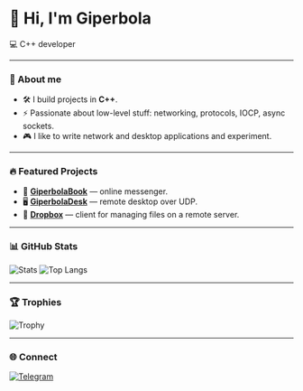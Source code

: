 # 👋 Hi, I'm Giperbola

💻 C++ developer

---

### 🚀 About me
- 🛠️ I build projects in **C++**.
- ⚡ Passionate about low-level stuff: networking, protocols, IOCP, async sockets.
- 🎮 I like to write network and desktop applications and experiment.

---

### 🔥 Featured Projects
- 💬 [**GiperbolaBook**](https://github.com/GiperB0la/GiperbolaBook) — online messenger.
- 🖥️ [**GiperbolaDesk**](https://github.com/GiperB0la/GiperbolaDesk) — remote desktop over UDP.
- 📂 [**Dropbox**](https://github.com/GiperB0la/Dropbox) — client for managing files on a remote server.

---

### 📊 GitHub Stats
![Stats](https://github-readme-stats.vercel.app/api?username=GiperB0la&show_icons=true&theme=tokyonight)
![Top Langs](https://github-readme-stats.vercel.app/api/top-langs/?username=GiperB0la&layout=compact&theme=tokyonight)

---

### 🏆 Trophies
![Trophy](https://github-profile-trophy.vercel.app/?username=GiperB0la&theme=onedark)

---

### 🌐 Connect
[![Telegram](https://img.shields.io/badge/Telegram-@Giperbola_10-blue?logo=telegram)]([https://t.me/yourhandle](https://t.me/Giperbola_10))

